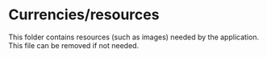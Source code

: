 # Currencies/resources

This folder contains resources (such as images) needed by the application. This file can
be removed if not needed.
